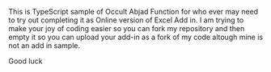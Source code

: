 This is TypeScript sample of Occult Abjad Function for who ever may need
to try out completing it as Online version of Excel Add in. I am trying
to make your joy of coding easier so you can fork my repository and then
empty it so you can upload your add-in as a fork of my code altough mine
is not an add in sample.

Good luck
